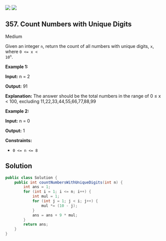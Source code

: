 [![](https://img.shields.io/github/stars/javadev/LeetCode-in-Java?label=Stars&style=flat-square)](https://github.com/javadev/LeetCode-in-Java)
[![](https://img.shields.io/github/forks/javadev/LeetCode-in-Java?label=Fork%20me%20on%20GitHub%20&style=flat-square)](https://github.com/javadev/LeetCode-in-Java/fork)

## 357\. Count Numbers with Unique Digits

Medium

Given an integer `n`, return the count of all numbers with unique digits, `x`, where <code>0 <= x < 10<sup>n</sup></code>.

**Example 1:**

**Input:** n = 2

**Output:** 91

**Explanation:** The answer should be the total numbers in the range of 0 ≤ x < 100, excluding 11,22,33,44,55,66,77,88,99

**Example 2:**

**Input:** n = 0

**Output:** 1

**Constraints:**

*   `0 <= n <= 8`

## Solution

```java
public class Solution {
    public int countNumbersWithUniqueDigits(int n) {
        int ans = 1;
        for (int i = 1; i <= n; i++) {
            int mul = 1;
            for (int j = 1; j < i; j++) {
                mul *= (10 - j);
            }
            ans = ans + 9 * mul;
        }
        return ans;
    }
}
```